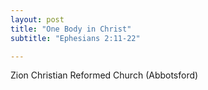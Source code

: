 ```yaml
---
layout: post
title: "One Body in Christ"
subtitle: "Ephesians 2:11-22"

---
```


Zion Christian Reformed Church (Abbotsford)
